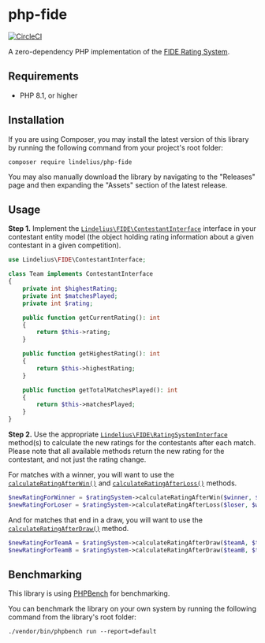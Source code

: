 # php-fide

[![CircleCI](https://circleci.com/gh/lindelius/php-fide.svg?style=shield)](https://circleci.com/gh/lindelius/php-fide)

A zero-dependency PHP implementation of the [FIDE Rating System](https://handbook.fide.com).

## Requirements

* PHP 8.1, or higher

## Installation

If you are using Composer, you may install the latest version of this library by running the following command from your project's root folder:

```
composer require lindelius/php-fide
```

You may also manually download the library by navigating to the "Releases" page and then expanding the "Assets" section of the latest release.

## Usage

**Step 1.** Implement the [`Lindelius\FIDE\ContestantInterface`](src/ContestantInterface.php) interface in your contestant entity model (the object holding rating information about a given contestant in a given competition).

```php
use Lindelius\FIDE\ContestantInterface;

class Team implements ContestantInterface
{
    private int $highestRating;
    private int $matchesPlayed;
    private int $rating;

    public function getCurrentRating(): int
    {
        return $this->rating;
    }

    public function getHighestRating(): int
    {
        return $this->highestRating;
    }

    public function getTotalMatchesPlayed(): int
    {
        return $this->matchesPlayed;
    }
}
```

**Step 2.** Use the appropriate [`Lindelius\FIDE\RatingSystemInterface`](src/RatingSystemInterface.php) method(s) to calculate the new ratings for the contestants after each match. Please note that all available methods return the new rating for the contestant, and not just the rating change.

For matches with a winner, you will want to use the [`calculateRatingAfterWin()`](src/RatingSystemInterface.php#L38) and [`calculateRatingAfterLoss()`](src/RatingSystemInterface.php#L27) methods.

```php
$newRatingForWinner = $ratingSystem->calculateRatingAfterWin($winner, $loser);
$newRatingForLoser = $ratingSystem->calculateRatingAfterLoss($loser, $winner);
```

And for matches that end in a draw, you will want to use the [`calculateRatingAfterDraw()`](src/RatingSystemInterface.php#L16) method.

```php
$newRatingForTeamA = $ratingSystem->calculateRatingAfterDraw($teamA, $teamB);
$newRatingForTeamB = $ratingSystem->calculateRatingAfterDraw($teamB, $teamA);
```

## Benchmarking

This library is using [PHPBench](https://github.com/phpbench/phpbench) for benchmarking.

You can benchmark the library on your own system by running the following command from the library's root folder:

```
./vendor/bin/phpbench run --report=default
```